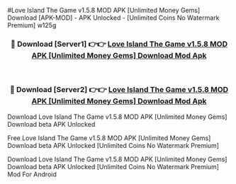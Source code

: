 #Love Island The Game v1.5.8 MOD APK [Unlimited Money Gems] Download [APK-MOD] - APK Unlocked - [Unlimited Coins No Watermark Premium] w125g



<div align="center">

<h3>🔴 Download [Server1] 👉👉 <a href="https://momento.my/?title=Love_Island_The_Game_v1.5.8_MOD_APK_[Unlimited_Money_Gems]_Download">Love Island The Game v1.5.8 MOD APK [Unlimited Money Gems] Download Mod Apk</a></h3><br>

<h3>🔴 Download [Server2] 👉👉 <a href="https://momento.my/?title=Love_Island_The_Game_v1.5.8_MOD_APK_[Unlimited_Money_Gems]_Download">Love Island The Game v1.5.8 MOD APK [Unlimited Money Gems] Download Mod Apk</a></h3>
</div>



Download Love Island The Game v1.5.8 MOD APK [Unlimited Money Gems] Download beta APK Unlocked

Free Love Island The Game v1.5.8 MOD APK [Unlimited Money Gems] Download beta APK Unlocked [Unlimited Coins No Watermark Premium]

Download Love Island The Game v1.5.8 MOD APK [Unlimited Money Gems] Download beta APK Unlocked [Unlimited Coins No Watermark Premium] Mod For Android
